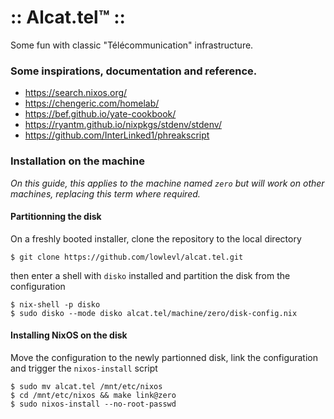 # :: Alcat.tel™ ::
Some fun with classic "Télécommunication" infrastructure.

### Some inspirations, documentation and reference.

- https://search.nixos.org/
- https://chengeric.com/homelab/
- https://bef.github.io/yate-cookbook/
- https://ryantm.github.io/nixpkgs/stdenv/stdenv/
- https://github.com/InterLinked1/phreakscript

### Installation on the machine

_On this guide, this applies to the machine named `zero` but will work on other machines, replacing this term where required._

#### Partitionning the disk

On a freshly booted installer, clone the repository to the local directory

```
$ git clone https://github.com/lowlevl/alcat.tel.git
```

then enter a shell with `disko` installed and partition the disk from the configuration

```
$ nix-shell -p disko
$ sudo disko --mode disko alcat.tel/machine/zero/disk-config.nix
```

#### Installing NixOS on the disk

Move the configuration to the newly partionned disk, link the configuration and trigger the `nixos-install` script

```
$ sudo mv alcat.tel /mnt/etc/nixos
$ cd /mnt/etc/nixos && make link@zero
$ sudo nixos-install --no-root-passwd
```

